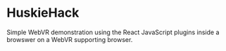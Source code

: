 # HuskieHack
Simple WebVR demonstration using the React JavaScript plugins inside a browswer on a WebVR supporting browser.
